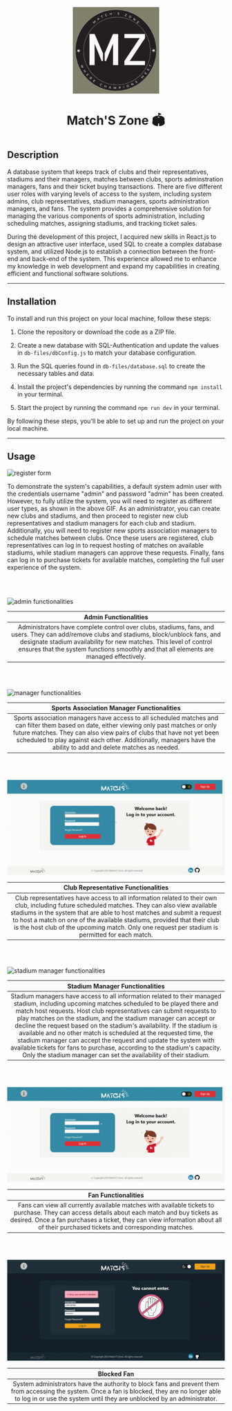 <div align="center">
    <img src="./src/assets/icons/match-s-zone/website-icon.png" width="200" height="200">
<h1>Match'S Zone 🏟️<h1>
</div>

## Description

A database system that keeps track of clubs and their representatives, stadiums and their managers, matches between clubs, sports adminstration managers, fans and their ticket buying transactions. There are five different user roles with varying levels of access to the system, including system admins, club representatives, stadium managers, sports administration managers, and fans. The system provides a comprehensive solution for managing the various components of sports administration, including scheduling matches, assigning stadiums, and tracking ticket sales.

During the development of this project, I acquired new skills in React.js to design an attractive user interface, used SQL to create a complex database system, and utilized Node.js to establish a connection between the front-end and back-end of the system. This experience allowed me to enhance my knowledge in web development and expand my capabilities in creating efficient and functional software solutions.

---

## Installation

To install and run this project on your local machine, follow these steps:

1. Clone the repository or download the code as a ZIP file.

2. Create a new database with SQL-Authentication and update the values in ```db-files/dbConfig.js``` to match your database configuration.

3. Run the SQL queries found in ```db-files/database.sql``` to create the necessary tables and data.

4. Install the project's dependencies by running the command ```npm install``` in your terminal.

5. Start the project by running the command ```npm run dev``` in your terminal.

By following these steps, you'll be able to set up and run the project on your local machine.

---

## Usage

![register form](src/assets/readme_assets/registerform.gif)

To demonstrate the system's capabilities, a default system admin user with the credentials username "admin" and password "admin" has been created. However, to fully utilize the system, you will need to register as different user types, as shown in the above GIF. As an administrator, you can create new clubs and stadiums, and then proceed to register new club representatives and stadium managers for each club and stadium. Additionally, you will need to register new sports association managers to schedule matches between clubs. Once these users are registered, club representatives can log in to request hosting of matches on available stadiums, while stadium managers can approve these requests. Finally, fans can log in to purchase tickets for available matches, completing the full user experience of the system.

<br><br>

![admin functionalities](src/assets/readme_assets/admintimelapse.gif)

|    Admin Functionalities    |
|:-------------------:|
| Administrators have complete control over clubs, stadiums, fans, and users. They can add/remove clubs and stadiums, block/unblock fans, and designate stadium availability for new matches. This level of control ensures that the system functions smoothly and that all elements are managed effectively.|

<br><br>

![manager functionalities](src/assets/readme_assets/managertimelapse.gif)

|    Sports Association Manager Functionalities    |
|:-------------------:|
| Sports association managers have access to all scheduled matches and can filter them based on date, either viewing only past matches or only future matches. They can also view pairs of clubs that have not yet been scheduled to play against each other. Additionally, managers have the ability to add and delete matches as needed.|

<br><br>

![club manager functionalities](src/assets/readme_assets/clubtimelapse.gif)

|    Club Representative Functionalities    |
|:-------------------:|
| Club representatives have access to all information related to their own club, including future scheduled matches. They can also view available stadiums in the system that are able to host matches and submit a request to host a match on one of the available stadiums, provided that their club is the host club of the upcoming match. Only one request per stadium is permitted for each match.|

<br><br>

![stadium manager functionalities](src/assets/readme_assets/stadiumtimelapse.gif)

|    Stadium Manager Functionalities    |
|:-------------------:|
| Stadium managers have access to all information related to their managed stadium, including upcoming matches scheduled to be played there and match host requests. Host club representatives can submit requests to play matches on the stadium, and the stadium manager can accept or decline the request based on the stadium's availability. If the stadium is available and no other match is scheduled at the requested time, the stadium manager can accept the request and update the system with available tickets for fans to purchase, according to the stadium's capacity. Only the stadium manager can set the availability of their stadium.|

<br><br>

![fan functionalities](src/assets/readme_assets/fantimelapse.gif)

|    Fan Functionalities    |
|:-------------------:|
| Fans can view all currently available matches with available tickets to purchase. They can access details about each match and buy tickets as desired. Once a fan purchases a ticket, they can view information about all of their purchased tickets and corresponding matches.|

<br><br>

![blocked fan](src/assets/readme_assets/blocked-dark.gif)

|    Blocked Fan    |
|:-------------------:|
| System administrators have the authority to block fans and prevent them from accessing the system. Once a fan is blocked, they are no longer able to log in or use the system until they are unblocked by an administrator.|
